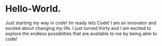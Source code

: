 # Hello-World.
Just starting my way in code! Im ready lets Code!
I am an innovator and excited about changing my life. I just turned thirty and I am excited to explore the endless possiblities that are available to me by being able to code! 
